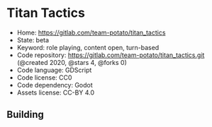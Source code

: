 # Titan Tactics

- Home: https://gitlab.com/team-potato/titan_tactics
- State: beta
- Keyword: role playing, content open, turn-based
- Code repository: https://gitlab.com/team-potato/titan_tactics.git (@created 2020, @stars 4, @forks 0)
- Code language: GDScript
- Code license: CC0
- Code dependency: Godot
- Assets license: CC-BY 4.0

## Building
